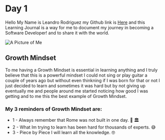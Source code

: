 # Day 1

Hello My Name is Leandro Rodriguez my Github link is [Here](https://github.com/lrodriguezjb) and this Learning Journal is a way for me to document my journey in becoming a Software Developer! and to share it with the world.

![A Picture of Me](https://ibb.co/PW8Cgsk)

## Growth Mindset

To me having a Growth Mindset is essential in learning anything and I truly believe that this is a powerful mindset I could not sing or play guitar a couple of years ago but without even thinkning if I was born for that or not I just decided to learn and sometimes it was hard but by not giving up eventually me and people around me started noticing how good I was getting and to me this the best example of Growth Mindset.

### My 3 reminders of Growth Mindset are:

* 1 - Always remember that Rome was not built in one day. :muscle: :classical_building:
* 2 - What Im trying to learn has been hard for thousands of experts. :sweat_smile:	
* 3 - Piece by Piece I will learn all the knowledge.  :nerd_face:
